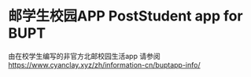 # 邮学生校园APP PostStudent app for BUPT
由在校学生编写的非官方北邮校园生活app
请参阅 https://www.cyanclay.xyz/zh/information-cn/buptapp-info/
